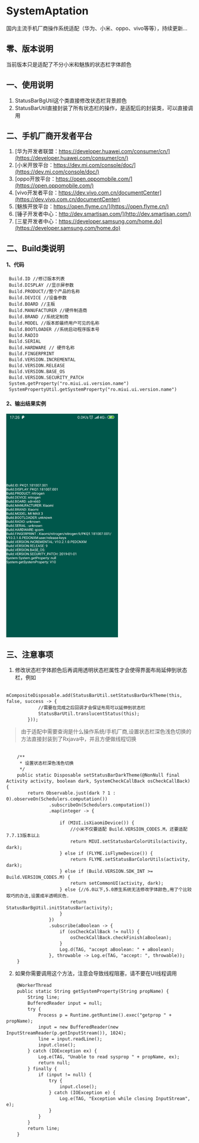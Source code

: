 # SystemAptation
国内主流手机厂商操作系统适配（华为、小米、oppo、vivo等等），持续更新...

## 零、版本说明
当前版本只是适配了不分小米和魅族的状态栏字体颜色

## 一、使用说明
1. StatusBarBgUtil这个类直接修改状态栏背景颜色
2. StatusBarUtil直接封装了所有状态栏的操作，是适配后的封装类，可以直接调用

## 二、手机厂商开发者平台
1. [华为开发者联盟：https://developer.huawei.com/consumer/cn/](https://developer.huawei.com/consumer/cn/)
1. [小米开放平台：https://dev.mi.com/console/doc/](https://dev.mi.com/console/doc/)
1. [oppo开放平台：https://open.oppomobile.com/](https://open.oppomobile.com/)
1. [vivo开发者平台：https://dev.vivo.com.cn/documentCenter](https://dev.vivo.com.cn/documentCenter)
1. [魅族开放平台：https://open.flyme.cn/](https://open.flyme.cn/)
1. [锤子开发者中心：http://dev.smartisan.com/](http://dev.smartisan.com/)
1. [三星开发者中心：https://developer.samsung.com/home.do](https://developer.samsung.com/home.do)


## 二、Build类说明

#### 1、代码
```
 Build.ID //修订版本列表
 Build.DISPLAY //显示屏参数
 Build.PRODUCT//整个产品的名称
 Build.DEVICE //设备参数
 Build.BOARD //主板
 Build.MANUFACTURER //硬件制造商
 Build.BRAND //系统定制商
 Build.MODEL //版本即最终用户可见的名称
 Build.BOOTLOADER //系统启动程序版本号
 Build.RADIO 
 Build.SERIAL 
 Build.HARDWARE // 硬件名称
 Build.FINGERPRINT 
 Build.VERSION.INCREMENTAL 
 Build.VERSION.RELEASE 
 Build.VERSION.BASE_OS 
 Build.VERSION.SECURITY_PATCH 
 System.getProperty("ro.miui.ui.version.name") 
 SystemPropertyUtil.getSystemProperty("ro.miui.ui.version.name")
```
#### 2、输出结果实例
<img src="Screenshot.png" width="300" hegiht="400" align=center />

## 三、注意事项
1. 修改状态栏字体颜色后再调用透明状态栏属性才会使得界面布局延伸到状态栏，例如
```
      mCompositeDisposable.add(StatusBarUtil.setStatusBarDarkTheme(this, false, success -> {
            //需要在完成之后回调才会保证布局可以延伸到状态栏
            StatusBarUtil.translucentStatus(this);
        }));
```
> 由于适配中需要查询是什么操作系统/手机厂商,设置状态栏深色浅色切换的方法直接封装到了Rxjava中，并且方便做线程切换
```

    /**
     * 设置状态栏深色浅色切换
     */
    public static Disposable setStatusBarDarkTheme(@NonNull final Activity activity, boolean dark, SystemCheckCallBack osCheckCallBack) {
        return Observable.just(dark ? 1 : 0).observeOn(Schedulers.computation())
                .subscribeOn(Schedulers.computation())
                .map(integer -> {

                    if (MIUI.isXiaomiDevice()) {
                        //小米不仅要适配 Build.VERSION_CODES.M，还要适配7.7.13版本以上
                        return MIUI.setStatusbarColorUtils(activity, dark);
                    } else if (FLYME.isFlymeDevice()) {
                        return FLYME.setStatusBarColorUtils(activity, dark);
                    } else if (Build.VERSION.SDK_INT >= Build.VERSION_CODES.M) {
                        return setCommonUI(activity, dark);
                    } else {//6.0以下,5.0原生系统无法修改字体颜色,用了个比较取巧的办法,设置成半透明灰色.
                        return StatusBarBgUtil.initStatusBar(activity);
                    }
                })
                .subscribe(aBoolean -> {
                    if (osCheckCallBack != null) {
                        osCheckCallBack.checkFinish(aBoolean);
                    }
                    Log.d(TAG, "accept aBoolean: " + aBoolean);
                }, throwable -> Log.e(TAG, "accept: ", throwable));
    }
```
2. 如果你需要调用这个方法，注意会导致线程阻塞，请不要在UI线程调用
```
    @WorkerThread
    public static String getSystemProperty(String propName) {
        String line;
        BufferedReader input = null;
        try {
            Process p = Runtime.getRuntime().exec("getprop " + propName);
            input = new BufferedReader(new InputStreamReader(p.getInputStream()), 1024);
            line = input.readLine();
            input.close();
        } catch (IOException ex) {
            Log.e(TAG, "Unable to read sysprop " + propName, ex);
            return null;
        } finally {
            if (input != null) {
                try {
                    input.close();
                } catch (IOException e) {
                    Log.e(TAG, "Exception while closing InputStream", e);
                }
            }
        }
        return line;
    }
```
